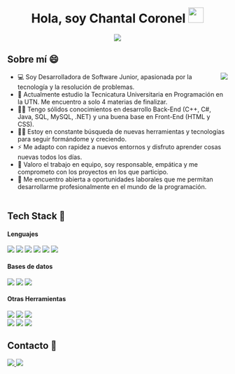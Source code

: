 <h1 align="center">Hola, soy Chantal Coronel <img src="https://media.giphy.com/media/hvRJCLFzcasrR4ia7z/giphy.gif" width="35">
</h1>
<p align="center">
  <a href="https://github.com/DenverCoder1/readme-typing-svg">
    <img src="https://readme-typing-svg.herokuapp.com?font=Fira+Code&size=24&pause=1000&color=02AC66&center=true&vCenter=true&width=600&lines=Desarrolladora+de+Software+Junior;Apasionada+por+aprender+cosas+nuevas;Comprometida+y+proactiva">
  </a>
</p>


## Sobre mí 😄
<picture><img align="right" src="https://media.giphy.com/media/v1.Y2lkPWVjZjA1ZTQ3NTZrbmFiazV0cHRsd3FrOXRuZXlnZmtmOHR4bW95NXE4dTkzdGV1diZlcD12MV9naWZzX3JlbGF0ZWQmY3Q9Zw/L1R1tvI9svkIWwpVYr/giphy.gif">
</picture>
- 💻 Soy Desarrolladora de Software Junior, apasionada por la tecnología y la resolución de problemas.
- 🌱 Actualmente estudio la Tecnicatura Universitaria en Programación en la UTN. Me encuentro a solo 4 materias de finalizar.
- 🙆‍♀️ Tengo sólidos conocimientos en desarrollo Back-End (C++, C#, Java, SQL, MySQL, .NET) y una buena base en Front-End (HTML y CSS).
- 👩‍🎓 Estoy en constante búsqueda de nuevas herramientas y tecnologías para seguir formándome y creciendo.
- ⚡ Me adapto con rapidez a nuevos entornos y disfruto aprender cosas nuevas todos los días.
- 🤝 Valoro el trabajo en equipo, soy responsable, empática y me comprometo con los proyectos en los que participo.
- 🤔 Me encuentro abierta a oportunidades laborales que me permitan desarrollarme profesionalmente en el mundo de la programación.
<br><br>

## Tech Stack 💼
<h4> Lenguajes </h4>

<p align="left">
  <img src="https://img.shields.io/badge/C%2B%2B-68217A?style=for-the-badge&logo=c%2B%2B&logoColor=white"/>
  <img src="https://img.shields.io/badge/C%23-002244?style=for-the-badge&logo=c-sharp&logoColor=white"/>
  <img src="https://img.shields.io/badge/Java-1572B6?style=for-the-badge&logo=java&logoColor=white"/>
  <img src="https://img.shields.io/badge/.NET-7AB93C?style=for-the-badge&logo=dotnet&logoColor=white"/>
  <img src="https://img.shields.io/badge/HTML-FFC135?style=for-the-badge&logo=html&logoColor=white"/>
  <img src="https://img.shields.io/badge/CSS-C22127?style=for-the-badge&logo=css&logoColor=white"/>
</p>

<h4> Bases de datos </h4>
<p align="left">
  <img src="https://img.shields.io/badge/SQL-003B57?style=for-the-badge&logo=sqlite&logoColor=white"/>
  <img src="https://img.shields.io/badge/MySQL-337AB7?style=for-the-badge&logo=mysql&logoColor=white"/>
  <img src="https://img.shields.io/badge/Microsoft%20SQL%20Server-005571?style=for-the-badge&logo=microsoft%20sql%20server&logoColor=white"/>
</p>

<h4> Otras Herramientas </h4>
<p align="left">
  <img src="https://img.shields.io/badge/Visual_Studio_Code-6935D3?style=for-the-badge&logo=visual-studio-code&logoColor=white"/>
  <img src="https://img.shields.io/badge/Eclipse-0078D4?style=for-the-badge&logo=eclipse&logoColor=white"/>
  <img src="https://img.shields.io/badge/Code::Blocks-2B579A?style=for-the-badge&logo=codeblocks&logoColor=white"/>
  <br>
  <img src="https://img.shields.io/badge/Microsoft_Word-2B579A?style=for-the-badge&logo=microsoft-word&logoColor=white"/>
  <img src="https://img.shields.io/badge/Microsoft_Excel-217346?style=for-the-badge&logo=microsoft-excel&logoColor=white"/>
  <img src="https://img.shields.io/badge/Microsoft_PowerPoint-B7472A?style=for-the-badge&logo=microsoft-powerpoint&logoColor=white"/>
</p>

## Contacto 💌

<span>
  <a href="https://www.linkedin.com/in/coronelchantal" target: "_blank">
  <img src="https://img.shields.io/badge/linkedin-%230077B5.svg?style=for-the-badge&logo=linkedin&logoColor=white"> 
  </a>
  
  <a href="mailto:coro.aylen@gmail.com">
  <img src="https://img.shields.io/badge/Gmail-D14836?style=for-the-badge&logo=gmail&logoColor=white">
  </a>
</span>

<!--
iconos: https://simpleicons.org
gif: https://giphy.com/gifs/dommespace-domme-space-programador-qgQUggAC3Pfv687qPC
-->
